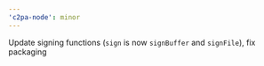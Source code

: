 ```yaml
---
'c2pa-node': minor
---
```


Update signing functions (`sign` is now `signBuffer` and `signFile`), fix packaging
